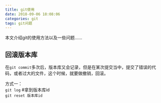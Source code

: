 ```yaml
---
title: git使用
date: 2018-09-06 18:08:06
categories: git
tags: git问题
---
```


本文介绍git的使用方法以及一些问题……

## 回滚版本库
在`git commit`多次后，版本库又会记录，但是在某次提交当中，提交了错误的代码，或者过大的文件，这个时候，就要做撤销，回滚。

方式一：    
`git log`   #拿到版本库id    
`git reset 版本库id`
